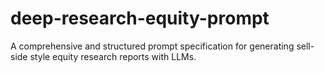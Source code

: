 # deep-research-equity-prompt
A comprehensive and structured prompt specification for generating sell-side style equity research reports with LLMs.

